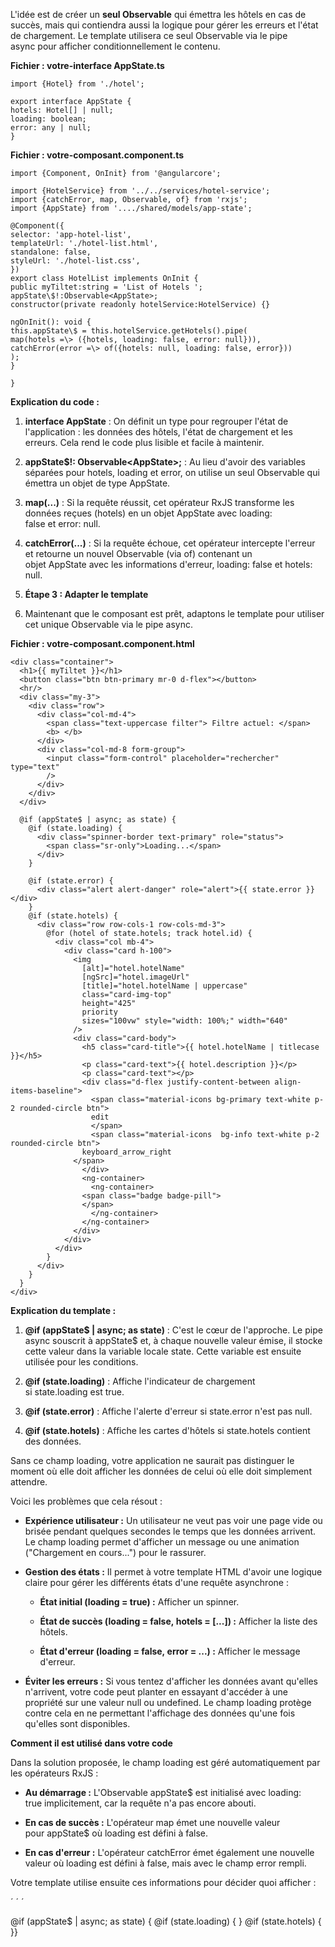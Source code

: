 L\'idée est de créer un **seul Observable** qui émettra les hôtels en
cas de succès, mais qui contiendra aussi la logique pour gérer les
erreurs et l\'état de chargement. Le template utilisera ce
seul Observable via le pipe async pour afficher conditionnellement le
contenu.

**Fichier : votre-interface AppState.ts**
```
import {Hotel} from './hotel';

export interface AppState {
hotels: Hotel[] | null;
loading: boolean;
error: any | null;
}
```

**Fichier : votre-composant.component.ts**

```
import {Component, OnInit} from '@angularcore';

import {HotelService} from '../../services/hotel-service';
import {catchError, map, Observable, of} from 'rxjs';
import {AppState} from '..../shared/models/app-state';

@Component({
selector: 'app-hotel-list',
templateUrl: './hotel-list.html',
standalone: false,
styleUrl: './hotel-list.css',
})
export class HotelList implements OnInit {
public myTiltet:string = 'List of Hotels ';
appState\$!:Observable<AppState>;
constructor(private readonly hotelService:HotelService) {}

ngOnInit(): void {
this.appState\$ = this.hotelService.getHotels().pipe(
map(hotels =\> ({hotels, loading: false, error: null})),
catchError(error =\> of({hotels: null, loading: false, error}))
);
}

}
```

**Explication du code :**

1.  **interface AppState** : On définit un type pour regrouper l\'état
    de l\'application : les données des hôtels, l\'état de chargement et
    les erreurs. Cela rend le code plus lisible et facile à maintenir.

2.  **appState\$!: Observable\<AppState\>;** : Au lieu d\'avoir des
    variables séparées pour hotels, loading et error, on utilise un
    seul Observable qui émettra un objet de type AppState.

3.  **map(\...)** : Si la requête réussit, cet opérateur RxJS transforme
    les données reçues (hotels) en un objet AppState avec loading:
    false et error: null.

4.  **catchError(\...)** : Si la requête échoue, cet opérateur
    intercepte l\'erreur et retourne un nouvel Observable (via of)
    contenant un objet AppState avec les informations
    d\'erreur, loading: false et hotels: null.

5.  **Étape 3 : Adapter le template**

6.  Maintenant que le composant est prêt, adaptons le template pour
    utiliser cet unique Observable via le pipe async.

**Fichier : votre-composant.component.html**

```
<div class="container">
  <h1>{{ myTiltet }}</h1>
  <button class="btn btn-primary mr-0 d-flex"></button>
  <hr/>
  <div class="my-3">
    <div class="row">
      <div class="col-md-4">
        <span class="text-uppercase filter"> Filtre actuel: </span>
        <b> </b>
      </div>
      <div class="col-md-8 form-group">
        <input class="form-control" placeholder="rechercher" type="text"
        />
      </div>
    </div>
  </div>

  @if (appState$ | async; as state) {
    @if (state.loading) {
      <div class="spinner-border text-primary" role="status">
        <span class="sr-only">Loading...</span>
      </div>
    }

    @if (state.error) {
      <div class="alert alert-danger" role="alert">{{ state.error }}</div>
    }
    @if (state.hotels) {
      <div class="row row-cols-1 row-cols-md-3">
        @for (hotel of state.hotels; track hotel.id) {
          <div class="col mb-4">
            <div class="card h-100">
              <img
                [alt]="hotel.hotelName"
                [ngSrc]="hotel.imageUrl"
                [title]="hotel.hotelName | uppercase"
                class="card-img-top"
                height="425"
                priority
                sizes="100vw" style="width: 100%;" width="640"
              />
              <div class="card-body">
                <h5 class="card-title">{{ hotel.hotelName | titlecase }}</h5>
                <p class="card-text">{{ hotel.description }}</p>
                <p class="card-text"></p>
                <div class="d-flex justify-content-between align-items-baseline">
                  <span class="material-icons bg-primary text-white p-2 rounded-circle btn">
                  edit
                  </span>
                  <span class="material-icons  bg-info text-white p-2 rounded-circle btn">
                keyboard_arrow_right
              </span>
                </div>
                <ng-container>
                  <ng-container>
                <span class="badge badge-pill">
                </span>
                  </ng-container>
                </ng-container>
              </div>
            </div>
          </div>
        }
      </div>
    }
  }
</div>

```

**Explication du template :**

1.  **@if (appState$ | async; as state)** : C\'est le cœur de
    l\'approche. Le pipe async souscrit à appState\$ et, à chaque
    nouvelle valeur émise, il stocke cette valeur dans la variable
    locale state. Cette variable est ensuite utilisée pour les
    conditions.

2.  **@if (state.loading)** : Affiche l\'indicateur de chargement
    si state.loading est true.

3.  **@if (state.error)** : Affiche l\'alerte d\'erreur
    si state.error n\'est pas null.

4.  **@if (state.hotels)** : Affiche les cartes d\'hôtels
    si state.hotels contient des données.

Sans ce champ loading, votre application ne saurait pas distinguer le
moment où elle doit afficher les données de celui où elle doit
simplement attendre.

Voici les problèmes que cela résout :

-   **Expérience utilisateur :** Un utilisateur ne veut pas voir une
    page vide ou brisée pendant quelques secondes le temps que les
    données arrivent. Le champ loading permet d\'afficher un message ou
    une animation (\"Chargement en cours\...\") pour le rassurer.

-   **Gestion des états :** Il permet à votre template HTML d\'avoir une
    logique claire pour gérer les différents états d\'une requête
    asynchrone :

    -   **État initial (loading = true) :** Afficher un spinner.

    -   **État de succès (loading = false, hotels = \[\...\])
        :** Afficher la liste des hôtels.

    -   **État d\'erreur (loading = false, error = \...) :** Afficher le
        message d\'erreur.

-   **Éviter les erreurs :** Si vous tentez d\'afficher les données
    avant qu\'elles n\'arrivent, votre code peut planter en essayant
    d\'accéder à une propriété sur une valeur null ou undefined. Le
    champ loading protège contre cela en ne permettant l\'affichage des
    données qu\'une fois qu\'elles sont disponibles. 

**Comment il est utilisé dans votre code**

Dans la solution proposée, le champ loading est géré automatiquement par
les opérateurs RxJS :

-   **Au démarrage :** L\'Observable appState\$ est initialisé
    avec loading: true implicitement, car la requête n\'a pas encore
    abouti.

-   **En cas de succès :** L\'opérateur map émet une nouvelle valeur
    pour appState\$ où loading est défini à false.

-   **En cas d\'erreur :** L\'opérateur catchError émet également une
    nouvelle valeur où loading est défini à false, mais avec le
    champ error rempli.

Votre template utilise ensuite ces informations pour décider quoi
afficher :

´ ´ ´

@if (appState$ | async; as state) {
@if (state.loading) {
*<!-- Affiche l\'indicateur de chargement -->*
}
@if (state.hotels) {
*<!-- Affiche la liste des hôtels -->*
}}
```
